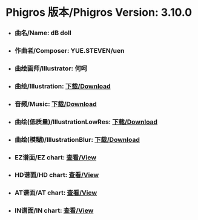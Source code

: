 
# Phigros 版本/Phigros Version:  3.10.0

- ### __曲名/Name:  dB doll__

- ### __作曲者/Composer:  YUE.STEVEN/uen__

- ### __曲绘画师/Illustrator:  何呵__

- ### __曲绘/Illustration:  [下载/Download](https://github.com/Po6647A/WebAssests/releases/download/3.10.0/1129.png)__

- ### __音频/Music:  [下载/Download](https://github.com/Po6647A/WebAssests/releases/download/3.10.0/1712.ogg)__

- ### __曲绘(低质量)/IllustrationLowRes:  [下载/Download](https://github.com/Po6647A/WebAssests/releases/download/3.10.0/1621.png)__

- ### __曲绘(模糊)/IllustrationBlur:  [下载/Download](https://github.com/Po6647A/WebAssests/releases/download/3.10.0/0)__


- ### __EZ谱面/EZ chart:  [查看/View](./EZ.json/index.html)__

- ### __HD谱面/HD chart:  [查看/View](./HD.json/index.html)__

- ### __AT谱面/AT chart:  [查看/View](./AT.json/index.html)__

- ### __IN谱面/IN chart:  [查看/View](./IN.json/index.html)__

